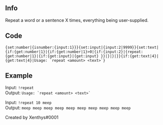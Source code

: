 ## Info

Repeat a word or a sentence X times, everything being user-supplied.

## Code

``{set:number|{isnumber:{input:1}}}{set:input|{input:2|9999}}{set:text|{if:{get:number|1}|{if:{get:number|1}>0|{if:{input:2}|{repeat:{get:number|1}|{if:{get:input}|{get:input} }}|}|}|}}{if:{get:text|4}|{get:text|4}|Usage: `repeat <amount> <text>`}``

## Example

Input: `!repeat`  
Output: ``Usage: `repeat <amount> <text>` ``

Input: `!repeat 10 meep`  
Output: `meep meep meep meep meep meep meep meep meep meep`

Created by Xenthys#0001
